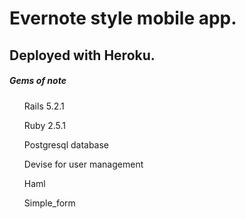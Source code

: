 <h1>Evernote style mobile app.</h1>
<h2>Deployed with Heroku.</h2>

<h5>Gems of note</h5>
<ul>Rails 5.2.1</ul>
<ul>Ruby 2.5.1</ul>
<ul>Postgresql database</ul>
<ul>Devise for user management</ul>
<ul>Haml</ul>
<ul>Simple_form</ul>
